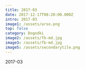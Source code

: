 ```yaml
---
title: 2017-03
date: 2017-12-17T08:20:00.000Z
intro: 2017-03
image1: /assets/arso.png
top: false
category: Dogodki
image2: /assets/fb-md.jpg
image3: /assets/fb-md.jpg
image5: /assets/secondarytile.png
---
```


2017-03
